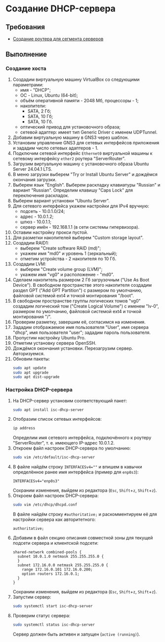 # Создание DHCP-сервера

## Требования
* [Создание роутера для сегмента серверов](server-router.md)

## Выполнение

### Создание хоста
1. Создадим виртуальную машину VirtualBox со следующими параметрами:
	- имя - "DHCP";
	- ОС - Linux, Ubuntu (64-bit);
	- объём оперативной памяти - 2048 Мб, процессоры - 1;
	- накопители:
		- SATA, 2 Гб;
		- SATA, 10 Гб;
		- SATA, 10 Гб.
	- оптический привод для установочного образа;
	- сетевой адаптер: имеет тип Generic Driver с именем UDPTunnel.
2. Добавим виртуальную машину в GNS3 через шаблон.
3. Установим управление GNS3 для сетевых интерфейсов приложения и зададим число сетевых адаптеров - 1.
4. Подключим сетевой интерфейс `Ethernet0` виртуальной машины к сетевому интерфейсу `ether2` роутера "ServerRouter".
5. Загрузим виртуальную машину с установочного образа Ubuntu Server 24.04.1 LTS.
6. В меню загрузки выберем "Try or Install Ubuntu Server" и дождёмся окончания загрузки.
7. Выберем язык "English". Выберем раскладку клавиатуры "Russian" и вариант "Russian". Определим клавишу "Caps Lock" для переключения раскладок.
8. Выберем вариант установки "Ubuntu Server".
9. Для сетевого интерфейса укажем настройки для IPv4 вручную:
	- подсеть - 10.0.1.0/24;
	- адрес - 10.0.1.2;
	- шлюз - 10.0.1.1;
	- сервер имён - 192.168.1.1 (в сети системы гипервизора).
10. Оставим настройку прокси пустой.
11. Для разметки накопителей выберем "Custom storage layout".
12. Создадим RAID1:
	- выберем "Create software RAID (md)";
	- укажем имя "md0" и уровень 1 (зеркальный);
	- отметим устройства - 2 накопителя по 10 Гб.
13. Создадим LVM:
	- выберем "Create volume group (LVM)";
	- укажем имя "vg0" и расположение - "md0".
14. Сделаем накопитель размером 2 Гб загрузочным ("Use As Boot Device"). В свободном пространстве этого накопителя создадим раздел GPT ("Add GPT Partition") с размером по умолчанию, файловой системой ext4 и точкой монтирования "/boot".
15. В свободном пространстве группы логических томов "vg0" создадим логический том ("Create Logical Volume") с именем "lv-0", размером по умолчанию, файловой системой ext4 и точкой монтирования "/".
16. Проверим разметку, завершим её, согласимся на изменения.
17. Зададим отображаемое имя пользователя "User", имя сервера "dhcp", имя пользователя "user"; зададим пароль пользователя.
18. Пропустим настройку Ubuntu Pro.
19. Отметим установку сервера OpenSSH.
20. Дождёмся окончания установки. Перезагрузим сервер. Авторизуемся.
21. Обновим пакеты:
    ```sh
    sudo apt update
    sudo apt upgrade
    sudo apt dist-upgrade
    ```

### Настройка DHCP-сервера

1. На DHCP-сервер установим соответствующий пакет:
    ```sh
    sudo apt install isc-dhcp-server
    ```
2. Отобразим список сетевых интерфейсов:
    ```sh
    ip address
    ```
    Определим имя сетевого интерфейса, подключённого к роутеру "ServerRouter", т. е. имеющего IP-адрес 10.0.1.2.  
3. Откроем файл настроек DHCP-сервера по умолчанию:
    ```sh
    sudo vim /etc/default/isc-dhcp-server
    ```
4. В файле найдём строку `INTERFACESv4=""` и впишем в кавычки определённое ранее имя интерфейса (пример для `enp0s3`):
    ```
    INTERFACESv4="enp0s3"
    ```
    Сохраним изменения, выйдем из редактора (`Esc`, `Shift`+`z`, `Shift`+`z`).  
5. Откроем файл настроек DHCP-сервера:
    ```sh
    sudo vim /etc/dhcp/dhcpd.conf
    ```
    В файле найдём строку `#authoritative;` и раскомментируем её для настройки сервера как авторитетного:  
    ```
    authoritative;
    ```
6. Добавим в файл секцию описания совместной зоны для текущей подсети сервера и клиентской подсети:
    ```
    shared-network combined-pools {
      subnet 10.0.1.0 netmask 255.255.255.0 {
      }
      subnet 172.16.0.0 netmask 255.255.255.0 {
        range 172.16.0.101 172.16.0.200;
        option routers 172.16.0.1;
      }
    }
    ```
    Сохраним изменения, выйдем из редактора (`Esc`, `Shift`+`z`, `Shift`+`z`).  
7. Запустим сервер:
    ```sh
    sudo systemctl start isc-dhcp-server
    ```
8. Проверим статус сервера:
    ```sh
    sudo systemctl status isc-dhcp-server
    ```
    Сервер должен быть активен и запущен (`active (running)`).